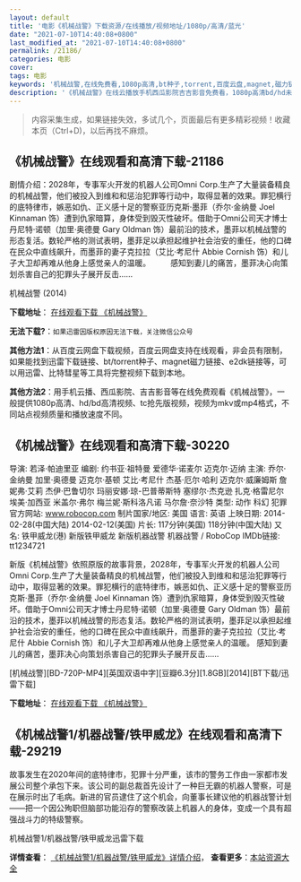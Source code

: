 ```yaml
---
layout: default
title: '电影《机械战警》下载资源/在线播放/视频地址/1080p/高清/蓝光'
date: "2021-07-10T14:40:08+0800"
last_modified_at: "2021-07-10T14:40:08+0800"
permalink: /21186/
categories: 电影
cover:
tags: 电影
keywords: '机械战警,在线免费看,1080p高清,bt种子,torrent,百度云盘,magnet,磁力链,迅雷下载资源'
description: '《机械战警》在线云播放手机西瓜影院吉吉影音免费看，1080p高清bd/hd未删减完整版和tc抢先枪版，mkv/mp4格式，附带bt/torrent种子、magnet/磁力链、百度云盘、网盘资源迅雷下载链接'
---
```


>内容采集生成，如果链接失效，多试几个，页面最后有更多精彩视频！收藏本页（Ctrl+D)，以后再找不麻烦。


## 《机械战警》在线观看和高清下载-21186

剧情介绍：2028年，专事军火开发的机器人公司Omni Corp.生产了大量装备精良的机械战警，他们被投入到维和和惩治犯罪等行动中，取得显著的效果。罪犯横行的底特律市，嫉恶如仇、正义感十足的警察亚历克斯·墨菲（乔尔·金纳曼 Joel Kinnaman 饰）遭到仇家暗算，身体受到毁灭性破坏。借助于Omni公司天才博士丹尼特·诺顿（加里·奥德曼 Gary Oldman 饰）最前沿的技术，墨菲以机械战警的形态复活。数轮严格的测试表明，墨菲足以承担起维护社会治安的重任，他的口碑在民众中直线飙升，而墨菲的妻子克拉拉（艾比·考尼什 Abbie Cornish 饰）和儿子大卫却再难从他身上感觉亲人的温暖。  　　感知到妻儿的痛苦，墨菲决心向策划杀害自己的犯罪头子展开反击……


机械战警 (2014)

**下载地址**： [在线观看下载 《机械战警》](https://www.btbtdy.me/btdy/dy1422.html) 


**无法下载?**：`如果迅雷因版权原因无法下载，关注微信公众号 `

**其他方法1**：从百度云网盘下载视频，百度云网盘支持在线观看，非会员有限制，如果能找到迅雷下载链接、bt/torrent种子、magnet磁力链接、e2dk链接等，可以用迅雷、比特彗星等工具将完整视频下载到本地。

**其他方法2**：用手机云播、西瓜影院、吉吉影音等在线免费观看《机械战警》，一般提供1080p高清、hd/bd高清视频、tc抢先版视频，视频为mkv或mp4格式，不同站点视频质量和播放速度不同。


## 《机械战警》在线观看和高清下载-30220

导演: 若泽·帕迪里亚 编剧: 约书亚·祖特曼 爱德华·诺麦尔 迈克尔·迈纳 主演: 乔尔·金纳曼 加里·奥德曼 迈克尔·基顿 艾比·考尼什 杰基·厄尔·哈利 迈克尔·威廉姆斯 詹妮弗·艾莉 杰伊·巴鲁切尔 玛丽安娜·琼-巴普蒂斯特 塞缪尔·杰克逊 扎克·格雷尼尔 埃美·加西亚 米盖尔·弗尔 梅兰妮·斯科洛凡诺 马尔詹·奈沙特 类型: 动作 科幻 犯罪 官方网站: www.robocop.com 制片国家/地区: 美国 语言: 英语 上映日期: 2014-02-28(中国大陆) 2014-02-12(美国) 片长: 117分钟(美国) 118分钟(中国大陆) 又名: 铁甲威龙(港) 新版铁甲威龙 新版机器战警 机器战警 / RoboCop IMDb链接: tt1234721

新版《机械战警》依照原版的故事背景，2028年，专事军火开发的机器人公司Omni Corp.生产了大量装备精良的机械战警，他们被投入到维和和惩治犯罪等行动中，取得显著的效果。罪犯横行的底特律市，嫉恶如仇、正义感十足的警察亚历克斯·墨菲（乔尔·金纳曼 Joel Kinnaman 饰）遭到仇家暗算，身体受到毁灭性破坏。借助于Omni公司天才博士丹尼特·诺顿（加里·奥德曼 Gary Oldman 饰）最前沿的技术，墨菲以机械战警的形态复活。数轮严格的测试表明，墨菲足以承担起维护社会治安的重任，他的口碑在民众中直线飙升，而墨菲的妻子克拉拉（艾比·考尼什 Abbie Cornish 饰）和儿子大卫却再难从他身上感觉亲人的温暖。 感知到妻儿的痛苦，墨菲决心向策划杀害自己的犯罪头子展开反击……


[机械战警][BD-720P-MP4][英国双语中字][豆瓣6.3分][1.8GB][2014][BT下载/迅雷下载]

**下载地址**： [在线观看下载 《机械战警》](https://www.btdx8.com/torrent/robocop_2014.html) 


## 《机械战警1/机器战警/铁甲威龙》在线观看和高清下载-29219

故事发生在2020年间的底特律市，犯罪十分严重，该市的警务工作由一家都市发展公司整个承包下来。该公司的副总裁首先设计了一种巨无霸的机器人警察，可是在展示时出了毛病。新进的官员逮住了这个机会，向董事长建议他的机器战警计划——把一个因公殉职但脑部功能沿存的警察改装上机器人的身体，变成一个具有超强战斗力的特级警察。


机械战警1/机器战警/铁甲威龙迅雷下载

**详情查看**： [《机械战警1/机器战警/铁甲威龙》详情介绍](/movie/29219/)， **查看更多**：[本站资源大全](/movie/t/all/)

